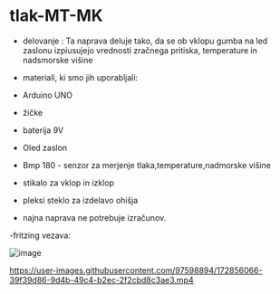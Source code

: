# tlak-MT-MK
- delovanje : Ta naprava deluje tako, da se ob vklopu gumba na led zaslonu izpiusujejo vrednosti zračnega pritiska, temperature in nadsmorske višine

- materiali, ki smo jih uporabljali:
- Arduino UNO
- žičke
- baterija 9V
- Oled zaslon
- Bmp 180 - senzor za merjenje tlaka,temperature,nadmorske višine
- stikalo za vklop in izklop
- pleksi steklo za izdelavo ohišja

- najna naprava ne potrebuje izračunov.

-fritzing vezava:


![image](https://user-images.githubusercontent.com/97598894/171343622-c079a7b8-bb0c-468c-87f6-98ebf74455f2.png)



https://user-images.githubusercontent.com/97598894/172856066-39f39d86-9d4b-49c4-b2ec-2f2cbd8c3ae3.mp4


